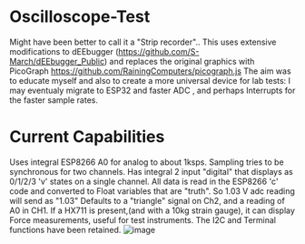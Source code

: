 # Oscilloscope-Test

Might have been better to call it a "Strip recorder".. 
This uses extensive modifications to dEEbugger (https://github.com/S-March/dEEbugger_Public) 
and replaces the original graphics with PicoGraph https://github.com/RainingComputers/picograph.js 
The aim was to educate myself and also to create a more universal device for lab tests: 
I may eventualy migrate to ESP32 and faster ADC , and perhaps Interrupts for the faster sample rates.
# Current Capabilities
Uses integral ESP8266 A0 for analog to about 1ksps.
Sampling tries to be synchronous for two channels.
Has integral 2 input "digital" that displays as 0/1/2/3 'v' states on a single channel.
All data is read in the ESP8266 'c' code and converted to Float variables that are "truth". So 1.03 V adc reading will send as "1.03"
Defaults to a "triangle" signal on Ch2, and a reading of A0 in CH1.
If a HX711 is present,(and with a 10kg strain gauge), it can display Force measurements, useful for test instruments.
The I2C and Terminal functions have been retained. 
![image](https://user-images.githubusercontent.com/6950560/200069121-6060dc1a-fdd6-4684-88f0-ffd7dc79e09c.png)



